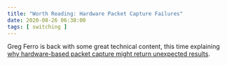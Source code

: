 ```yaml
---
title: "Worth Reading: Hardware Packet Capture Failures"
date: 2020-08-26 06:38:00
tags: [ switching ]
---
```

Greg Ferro is back with some great technical content, this time explaining [why hardware-based packet capture might return unexpected results](https://packetpushers.net/why-your-on-switch-packet-capture-doesnt-work/).
